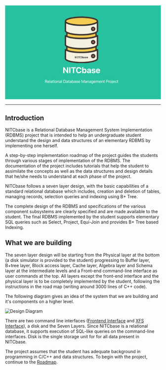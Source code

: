 ![Nitcbase Intro Pic](../../static/img/IntroPicNitcbase.png)

---
## Introduction
NITCbase is a Relational Database Management System Implementation (RDBMS) project that is intended to help an undergraduate student understand the design and data structures of an elementary RDBMS by implementing one herself.

A step-by-step implementation roadmap of the project guides the students through various stages of implementation of the RDBMS. The documentation of the project includes tutorials that help the student to assimilate the concepts as well as the data structures and design details that he/she needs to understand at each phase of the project.

NITCbase follows a seven layer design, with the basic capabilities of a standard relational database which includes, creation and deletion of tables, managing records, selection queries and indexing using B+ Tree.

The complete design of the RDBMS and specifications of the various component subsystems are clearly specified and are made available to the student.   The final RDBMS implemented by the student supports elementary SQL queries such as Select, Project, Equi-Join and provides B+ Tree based Indexing.

## What we are building

The seven layer design will be starting from the Physical layer at the bottom (a disk simulator is provided to the student) progressing to Buffer layer, B+tree layer, Block access layer, Cache layer, Algebra layer and Schema layer at the intermediate levels and a Front-end command-line interface as user commands at the top. All layers except the front-end interface and the physical layer is to be completely implemented by the student, following the instructions in the road map (writing around 3000 lines of C++ code).

The following diagram gives an idea of the system that we are building and it's components on a higher level.

![Design Diagram](../../static/img/overall-design.png)

There are two command line interfaces ([Frontend Interface](/docs/Design/Frontend/Introduction) and [XFS Interface](/docs/XFS%20Interface/introduction)), a disk and the Seven Layers. Since NITCbase is a relational database, it supports execution of SQL-like queries on the command-line interfaces. Disk is the single storage unit for for all data present in NITCbase. 

The project assumes that the student has adequate background in programming in C/C++ and data structures.
To begin with the project, continue to the [Roadmap](/docs/Roadmap/Introduction).